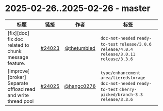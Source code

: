 # 2025-02-26..2025-02-26 - master
| 标题 | 链接 | 作者 | 标签 |
| - | :--: | :--: | - |
| [fix][doc] fix doc related to chunk message feature. | [#24023](https://github.com/apache/pulsar/pull/24023) | [@thetumbled](https://github.com/thetumbled) | `doc-not-needed` `ready-to-test` `release/3.0.6` `release/4.0.4` `release/3.0.11` `release/3.3.6`  | 
| [improve] [broker] Separate offload read and write thread pool | [#24025](https://github.com/apache/pulsar/pull/24025) | [@hangc0276](https://github.com/hangc0276) | `type/enhancement` `area/tieredstorage` `doc-not-needed` `ready-to-test` `cherry-picked/branch-3.3` `release/3.3.6`  | 
